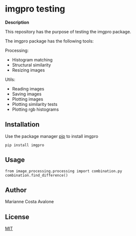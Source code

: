 # imgpro testing

**Description**

This repository has the purpose of testing the imgpro package.

The imgpro package has the following tools:

Processing:
- Histogram matching
- Structural similarity
- Resizing images

Utils:
- Reading images
- Saving images
- Plotting images
- Plotting similarity tests
- Plotting rgb histograms

## Installation

Use the package manager [pip](https://pip.pypa.io/en/stable/) to install imgpro

    pip install imgpro


## Usage

    from image_processing.processing import combination.py
    combination.find_difference()

## Author
Marianne Costa Avalone

## License
[MIT](https://chosealicense.com/licenses/mit/)